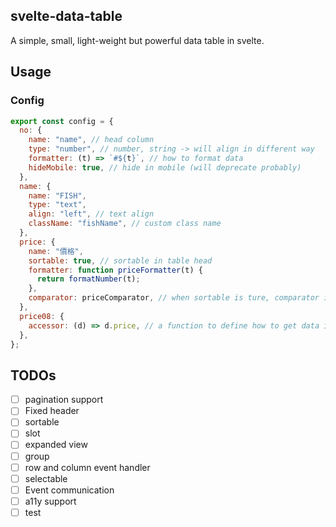 ## svelte-data-table

A simple, small, light-weight but powerful data table in svelte.

## Usage

### Config

```js
export const config = {
  no: {
    name: "name", // head column
    type: "number", // number, string -> will align in different way
    formatter: (t) => `#${t}`, // how to format data
    hideMobile: true, // hide in mobile (will deprecate probably)
  },
  name: {
    name: "FISH",
    type: "text",
    align: "left", // text align
    className: "fishName", // custom class name
  },
  price: {
    name: "價格",
    sortable: true, // sortable in table head
    formatter: function priceFormatter(t) {
      return formatNumber(t);
    },
    comparator: priceComparator, // when sortable is ture, comparator is required.
  },
  price08: {
    accessor: (d) => d.price, // a function to define how to get data in this column
  },
};
```

## TODOs

- [ ] pagination support
- [ ] Fixed header
- [ ] sortable
- [ ] slot
- [ ] expanded view
- [ ] group
- [ ] row and column event handler
- [ ] selectable
- [ ] Event communication
- [ ] a11y support
- [ ] test
